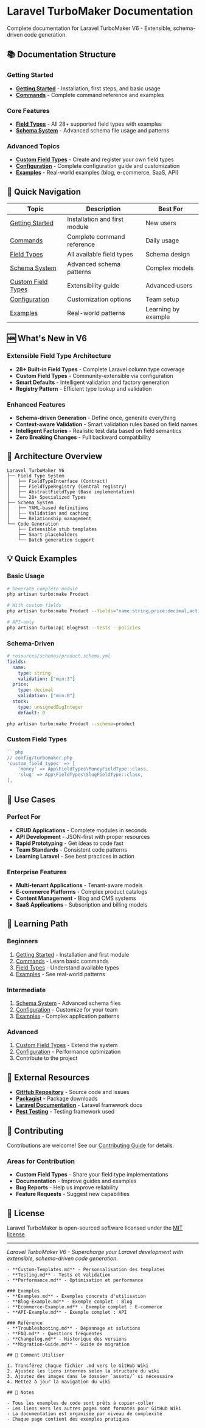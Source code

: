 # Laravel TurboMaker Documentation

Complete documentation for Laravel TurboMaker V6 - Extensible, schema-driven code generation.

## 📚 Documentation Structure

### Getting Started
- **[Getting Started](Getting-Started.md)** - Installation, first steps, and basic usage
- **[Commands](Commands.md)** - Complete command reference and examples

### Core Features  
- **[Field Types](Field-Types.md)** - All 28+ supported field types with examples
- **[Schema System](Schema-System.md)** - Advanced schema file usage and patterns

### Advanced Topics
- **[Custom Field Types](Custom-Field-Types.md)** - Create and register your own field types
- **[Configuration](Configuration.md)** - Complete configuration guide and customization
- **[Examples](Examples.md)** - Real-world examples (blog, e-commerce, SaaS, API)

## 🚀 Quick Navigation

| Topic | Description | Best For |
|-------|-------------|----------|
| [Getting Started](Getting-Started.md) | Installation and first module | New users |
| [Commands](Commands.md) | Complete command reference | Daily usage |
| [Field Types](Field-Types.md) | All available field types | Schema design |
| [Schema System](Schema-System.md) | Advanced schema patterns | Complex models |
| [Custom Field Types](Custom-Field-Types.md) | Extensibility guide | Advanced users |
| [Configuration](Configuration.md) | Customization options | Team setup |
| [Examples](Examples.md) | Real-world patterns | Learning by example |

## 🆕 What's New in V6

### Extensible Field Type Architecture
- **28+ Built-in Field Types** - Complete Laravel column type coverage
- **Custom Field Types** - Community-extensible via configuration
- **Smart Defaults** - Intelligent validation and factory generation
- **Registry Pattern** - Efficient type lookup and validation

### Enhanced Features
- **Schema-driven Generation** - Define once, generate everything
- **Context-aware Validation** - Smart validation rules based on field names
- **Intelligent Factories** - Realistic test data based on field semantics
- **Zero Breaking Changes** - Full backward compatibility

## 🔧 Architecture Overview

```
Laravel TurboMaker V6
├── Field Type System
│   ├── FieldTypeInterface (Contract)
│   ├── FieldTypeRegistry (Central registry)
│   ├── AbstractFieldType (Base implementation)
│   └── 28+ Specialized Types
├── Schema System  
│   ├── YAML-based definitions
│   ├── Validation and caching
│   └── Relationship management
└── Code Generation
    ├── Extensible stub templates
    ├── Smart placeholders
    └── Batch generation support
```

## 💡 Quick Examples

### Basic Usage
```bash
# Generate complete module
php artisan turbo:make Product

# With custom fields
php artisan turbo:make Product --fields="name:string,price:decimal,active:boolean"

# API-only
php artisan turbo:api BlogPost --tests --policies
```

### Schema-Driven
```yaml
# resources/schemas/product.schema.yml
fields:
  name:
    type: string
    validation: ["min:3"]
  price: 
    type: decimal
    validation: ["min:0"]
  stock:
    type: unsignedBigInteger
    default: 0
```

```bash
php artisan turbo:make Product --schema=product
```

### Custom Field Types
```php
```php
// config/turbomaker.php
'custom_field_types' => [
    'money' => App\FieldTypes\MoneyFieldType::class,
    'slug' => App\FieldTypes\SlugFieldType::class,
],
```

## 🎯 Use Cases

### Perfect For
- **CRUD Applications** - Complete modules in seconds
- **API Development** - JSON-first with proper resources
- **Rapid Prototyping** - Get ideas to code fast
- **Team Standards** - Consistent code patterns
- **Learning Laravel** - See best practices in action

### Enterprise Features
- **Multi-tenant Applications** - Tenant-aware models
- **E-commerce Platforms** - Complex product catalogs
- **Content Management** - Blog and CMS systems
- **SaaS Applications** - Subscription and billing models

## 📖 Learning Path

### Beginners
1. [Getting Started](Getting-Started.md) - Installation and first module
2. [Commands](Commands.md) - Learn basic commands
3. [Field Types](Field-Types.md) - Understand available types
4. [Examples](Examples.md) - See real-world patterns

### Intermediate
1. [Schema System](Schema-System.md) - Advanced schema files
2. [Configuration](Configuration.md) - Customize for your team
3. [Examples](Examples.md) - Complex application patterns

### Advanced
1. [Custom Field Types](Custom-Field-Types.md) - Extend the system
2. [Configuration](Configuration.md) - Performance optimization
3. Contribute to the project

## 🔗 External Resources

- **[GitHub Repository](https://github.com/Grazulex/laravel-turbomaker)** - Source code and issues
- **[Packagist](https://packagist.org/packages/grazulex/laravel-turbomaker)** - Package downloads
- **[Laravel Documentation](https://laravel.com/docs)** - Laravel framework docs
- **[Pest Testing](https://pestphp.com/)** - Testing framework used

## 🤝 Contributing

Contributions are welcome! See our [Contributing Guide](../../CONTRIBUTING.md) for details.

### Areas for Contribution
- **Custom Field Types** - Share your field type implementations
- **Documentation** - Improve guides and examples  
- **Bug Reports** - Help us improve reliability
- **Feature Requests** - Suggest new capabilities

## 📄 License

Laravel TurboMaker is open-sourced software licensed under the [MIT license](../../LICENSE.md).

---

*Laravel TurboMaker V6 - Supercharge your Laravel development with extensible, schema-driven code generation.*
```
- **Custom-Templates.md** - Personnalisation des templates
- **Testing.md** - Tests et validation
- **Performance.md** - Optimisation et performance

### Exemples
- **Examples.md** - Exemples concrets d'utilisation
- **Blog-Example.md** - Exemple complet : Blog
- **Ecommerce-Example.md** - Exemple complet : E-commerce
- **API-Example.md** - Exemple complet : API

### Référence
- **Troubleshooting.md** - Dépannage et solutions
- **FAQ.md** - Questions fréquentes
- **Changelog.md** - Historique des versions
- **Migration-Guide.md** - Guide de migration

## 🚀 Comment Utiliser

1. Transférez chaque fichier .md vers le GitHub Wiki
2. Ajustez les liens internes selon la structure du wiki
3. Ajoutez des images dans le dossier `assets/` si nécessaire
4. Mettez à jour la navigation du wiki

## 📝 Notes

- Tous les exemples de code sont prêts à copier-coller
- Les liens vers les autres pages sont formatés pour GitHub Wiki
- La documentation est organisée par niveau de complexité
- Chaque page contient des exemples pratiques
